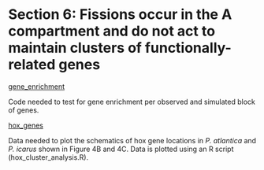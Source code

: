 # Section 6: Fissions occur in the A compartment and do not act to maintain clusters of functionally-related genes

[gene_enrichment](<https://github.com/charlottewright/P_atlantica_genome/tree/main/6_fissions/gene_enrichment>)

Code needed to test for gene enrichment per observed and simulated block of genes.

[hox_genes](<https://github.com/charlottewright/P_atlantica_genome/tree/main/6_fissions/hox_genes/>)

Data needed to plot the schematics of hox gene locations in *P. atlantica* and *P. icarus* shown in Figure 4B and 4C. Data is plotted using an R script (hox_cluster_analysis.R).
